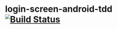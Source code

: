 # login-screen-android-tdd [![Build Status](https://travis-ci.org/elpassion-workshops/login-screen-android-tdd.svg?branch=master)](https://travis-ci.org/elpassion-workshops/login-screen-android-tdd)
